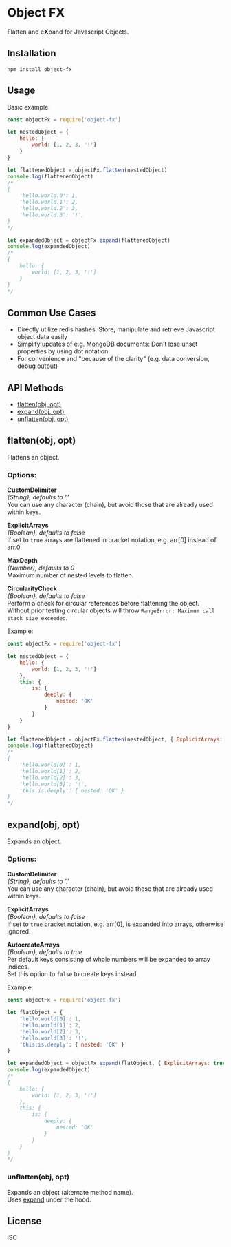 
Object FX
=========

**F**latten and e**X**pand for Javascript Objects.

Installation
------------

    npm install object-fx


Usage
-----
Basic example:

```javascript
const objectFx = require('object-fx')

let nestedObject = {
    hello: {
        world: [1, 2, 3, '!']
    }
}

let flattenedObject = objectFx.flatten(nestedObject)
console.log(flattenedObject)
/*
{
    'hello.world.0': 1,
    'hello.world.1': 2,
    'hello.world.2': 3,
    'hello.world.3': '!',
}
*/

let expandedObject = objectFx.expand(flattenedObject)
console.log(expandedObject)
/*
{
    hello: {
        world: [1, 2, 3, '!']
    }
}
*/
```

Common Use Cases
----------------
- Directly utilize redis hashes: Store, manipulate and retrieve Javascript object data easily
- Simplify updates of e.g. MongoDB documents: Don't lose unset properties by using dot notation
- For convenience and "because of the clarity" (e.g. data conversion, debug output) 


API Methods
------------
- [flatten(obj, opt)](#flattenobj-opt)
- [expand(obj, opt)](#expandobj-opt)
- [unflatten(obj, opt)](#unflattenobj-opt)




flatten(obj, opt)
-----------------

Flattens an object.

### Options:

**CustomDelimiter**  
*{String}, defaults to '.'*  
You can use any character (chain), but avoid those that are already used within keys.

**ExplicitArrays**  
*{Boolean}, defaults to false*  
If set to `true` arrays are flattened in bracket notation, e.g. arr[0] instead of arr.0

**MaxDepth**  
*{Number}, defaults to 0*  
Maximum number of nested levels to flatten.

**CircularityCheck**  
*{Boolean}, defaults to false*  
Perform a check for circular references before flattening the object.  
Without prior testing circular objects will throw `RangeError: Maximum call stack size exceeded`.

Example:

```js
const objectFx = require('object-fx')

let nestedObject = {
    hello: {
        world: [1, 2, 3, '!']
    },
    this: {
        is: {
            deeply: {
                nested: 'OK'
            }
        }
    }
}

let flattenedObject = objectFx.flatten(nestedObject, { ExplicitArrays: true, MaxDepth: 3 })
console.log(flattenedObject)
/*
{
    'hello.world[0]': 1,
    'hello.world[1]': 2,
    'hello.world[2]': 3,
    'hello.world[3]': '!',
    'this.is.deeply': { nested: 'OK' }
}
*/
```



expand(obj, opt)
----------------

Expands an object.

### Options:

**CustomDelimiter**  
*{String}, defaults to '.'*  
You can use any character (chain), but avoid those that are already used within keys.

**ExplicitArrays**  
*{Boolean}, defaults to false*  
If set to `true` bracket notation, e.g. arr[0], is expanded into arrays, otherwise ignored.

**AutocreateArrays**  
*{Boolean}, defaults to true*  
Per default keys consisting of whole numbers will be expanded to array indices.  
Set this option to `false` to create keys instead.

Example:

```js
const objectFx = require('object-fx')

let flatObject = {
    'hello.world[0]': 1,
    'hello.world[1]': 2,
    'hello.world[2]': 3,
    'hello.world[3]': '!',
    'this.is.deeply': { nested: 'OK' }
}

let expandedObject = objectFx.expand(flatObject, { ExplicitArrays: true })
console.log(expandedObject)
/*
{
    hello: {
        world: [1, 2, 3, '!']
    },
    this: {
        is: {
            deeply: {
                nested: 'OK'
            }
        }
    }
}
*/

```

### unflatten(obj, opt)

Expands an object (alternate method name).  
Uses [expand](#expandobj-opt) under the hood.


License
-------
ISC
